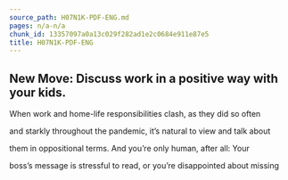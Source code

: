 ```yaml
---
source_path: H07N1K-PDF-ENG.md
pages: n/a-n/a
chunk_id: 13357097a0a13c029f282ad1e2c0684e911e87e5
title: H07N1K-PDF-ENG
---
```

## New Move: Discuss work in a positive way with your kids.

When work and home-life responsibilities clash, as they did so often

and starkly throughout the pandemic, it’s natural to view and talk about

them in oppositional terms. And you’re only human, after all: Your

boss’s message is stressful to read, or you’re disappointed about missing
